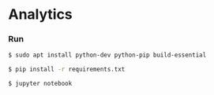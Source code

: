 # Analytics

### Run
```sh
$ sudo apt install python-dev python-pip build-essential
```

```sh
$ pip install -r requirements.txt
```

```sh
$ jupyter notebook
```
